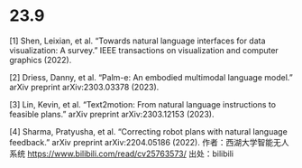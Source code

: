 # 23.9
[1] Shen, Leixian, et al. “Towards natural language interfaces for data visualization: A survey.” IEEE transactions on visualization and computer graphics (2022).

[2] Driess, Danny, et al. “Palm-e: An embodied multimodal language model.” arXiv preprint arXiv:2303.03378 (2023).

[3] Lin, Kevin, et al. “Text2motion: From natural language instructions to feasible plans.” arXiv preprint arXiv:2303.12153 (2023).

[4] Sharma, Pratyusha, et al. “Correcting robot plans with natural language feedback.” arXiv preprint arXiv:2204.05186 (2022). 作者：西湖大学智能无人系统 https://www.bilibili.com/read/cv25763573/ 出处：bilibili
